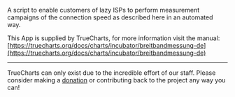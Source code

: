 A script to enable customers of lazy ISPs to perform measurement campaigns of the connection speed as described here in an automated way.

This App is supplied by TrueCharts, for more information visit the manual: [https://truecharts.org/docs/charts/incubator/breitbandmessung-de](https://truecharts.org/docs/charts/incubator/breitbandmessung-de)

---

TrueCharts can only exist due to the incredible effort of our staff.
Please consider making a [donation](https://truecharts.org/docs/about/sponsor) or contributing back to the project any way you can!
